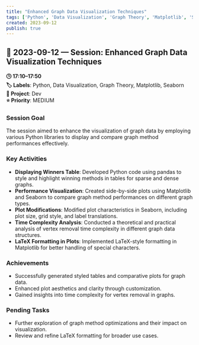 ```yaml
---
title: "Enhanced Graph Data Visualization Techniques"
tags: ['Python', 'Data Visualization', 'Graph Theory', 'Matplotlib', 'Seaborn']
created: 2023-09-12
publish: true
---
```


## 📅 2023-09-12 — Session: Enhanced Graph Data Visualization Techniques

**🕒 17:10–17:50**  
**🏷️ Labels**: Python, Data Visualization, Graph Theory, Matplotlib, Seaborn  
**📂 Project**: Dev  
**⭐ Priority**: MEDIUM  


### Session Goal
The session aimed to enhance the visualization of graph data by employing various Python libraries to display and compare graph method performances effectively.

### Key Activities
- **Displaying Winners Table**: Developed Python code using pandas to style and highlight winning methods in tables for sparse and dense graphs.
- **Performance Visualization**: Created side-by-side plots using Matplotlib and Seaborn to compare graph method performances on different graph types.
- **Plot Modifications**: Modified plot characteristics in Seaborn, including plot size, grid style, and label translations.
- **Time Complexity Analysis**: Conducted a theoretical and practical analysis of vertex removal time complexity in different graph data structures.
- **LaTeX Formatting in Plots**: Implemented LaTeX-style formatting in Matplotlib for better handling of special characters.

### Achievements
- Successfully generated styled tables and comparative plots for graph data.
- Enhanced plot aesthetics and clarity through customization.
- Gained insights into time complexity for vertex removal in graphs.

### Pending Tasks
- Further exploration of graph method optimizations and their impact on visualization.
- Review and refine LaTeX formatting for broader use cases.
